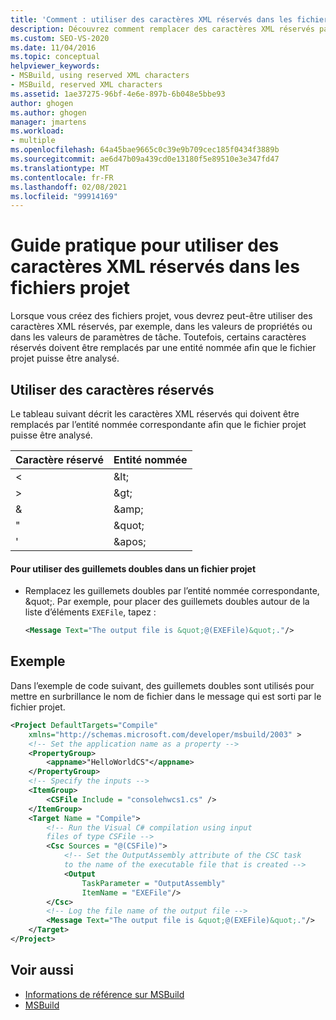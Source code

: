 ```yaml
---
title: 'Comment : utiliser des caractères XML réservés dans les fichiers projet | Microsoft Docs'
description: Découvrez comment remplacer des caractères XML réservés par des entités nommées correspondantes dans les fichiers projet MSBuild.
ms.custom: SEO-VS-2020
ms.date: 11/04/2016
ms.topic: conceptual
helpviewer_keywords:
- MSBuild, using reserved XML characters
- MSBuild, reserved XML characters
ms.assetid: 1ae37275-96bf-4e6e-897b-6b048e5bbe93
author: ghogen
ms.author: ghogen
manager: jmartens
ms.workload:
- multiple
ms.openlocfilehash: 64a45bae9665c0c39e9b709cec185f0434f3889b
ms.sourcegitcommit: ae6d47b09a439cd0e13180f5e89510e3e347fd47
ms.translationtype: MT
ms.contentlocale: fr-FR
ms.lasthandoff: 02/08/2021
ms.locfileid: "99914169"
---
```

# <a name="how-to-use-reserved-xml-characters-in-project-files"></a>Guide pratique pour utiliser des caractères XML réservés dans les fichiers projet

Lorsque vous créez des fichiers projet, vous devrez peut-être utiliser des caractères XML réservés, par exemple, dans les valeurs de propriétés ou dans les valeurs de paramètres de tâche. Toutefois, certains caractères réservés doivent être remplacés par une entité nommée afin que le fichier projet puisse être analysé.

## <a name="use-reserved-characters"></a>Utiliser des caractères réservés

 Le tableau suivant décrit les caractères XML réservés qui doivent être remplacés par l’entité nommée correspondante afin que le fichier projet puisse être analysé.

|Caractère réservé|Entité nommée|
|------------------------|------------------|
|\<|&amp;lt;|
|>|&amp;gt;|
|&|&amp;amp;|
|"|&amp;quot;|
|'|&amp;apos;|

#### <a name="to-use-double-quotes-in-a-project-file"></a>Pour utiliser des guillemets doubles dans un fichier projet

- Remplacez les guillemets doubles par l’entité nommée correspondante, &amp;quot;. Par exemple, pour placer des guillemets doubles autour de la liste d’éléments `EXEFile`, tapez :

    ```xml
    <Message Text="The output file is &quot;@(EXEFile)&quot;."/>
    ```

## <a name="example"></a>Exemple

 Dans l’exemple de code suivant, des guillemets doubles sont utilisés pour mettre en surbrillance le nom de fichier dans le message qui est sorti par le fichier projet.

```xml
<Project DefaultTargets="Compile"
    xmlns="http://schemas.microsoft.com/developer/msbuild/2003" >
    <!-- Set the application name as a property -->
    <PropertyGroup>
        <appname>"HelloWorldCS"</appname>
    </PropertyGroup>
    <!-- Specify the inputs -->
    <ItemGroup>
        <CSFile Include = "consolehwcs1.cs" />
    </ItemGroup>
    <Target Name = "Compile">
        <!-- Run the Visual C# compilation using input
        files of type CSFile -->
        <Csc Sources = "@(CSFile)">
            <!-- Set the OutputAssembly attribute of the CSC task
            to the name of the executable file that is created -->
            <Output
                TaskParameter = "OutputAssembly"
                ItemName = "EXEFile"/>
        </Csc>
        <!-- Log the file name of the output file -->
        <Message Text="The output file is &quot;@(EXEFile)&quot;."/>
    </Target>
</Project>
```

## <a name="see-also"></a>Voir aussi

- [Informations de référence sur MSBuild](../msbuild/msbuild-reference.md)
- [MSBuild](../msbuild/msbuild.md)
